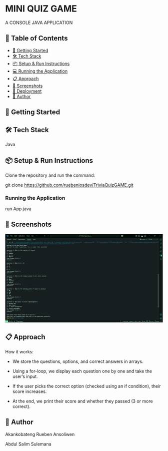 # MINI QUIZ GAME

A CONSOLE JAVA APPLICATION



## 📌 Table of Contents

- [🚀 Getting Started](#-getting-started)
- [🛠 Tech Stack](#-tech-stack)
- [📦 Setup & Run Instructions](#-setup-run-instructions)
- [💻 Running the Application](#-running-the-application)
- [📋 Approach](#-approach)
- [📸 Screenshots](#-screenshots)
- [🚀 Deployment](#-deployment)
- [👤 Author](#-author)

## 🚀 Getting Started

## 🛠 Tech Stack

Java

## 📦 Setup & Run Instructions

Clone the repository and run the command:

git clone <https://github.com/ruebeniosdev/TriviaQuizGAME.git>

### Running the Application

run App.java

## 📸 Screenshots
![alt text](<src/images/Screenshot 2025-06-12 112451.png>)

## 📋 Approach

How it works:

- We store the questions, options, and correct answers in arrays.

- Using a for-loop, we display each question one by one and take the user’s input.

- If the user picks the correct option (checked using an if condition), their score increases.

- At the end, we print their score and whether they passed (3 or more correct).

## 👤 Author
Akankobateng Rueben Ansoliwen

Abdul Salim Sulemana
